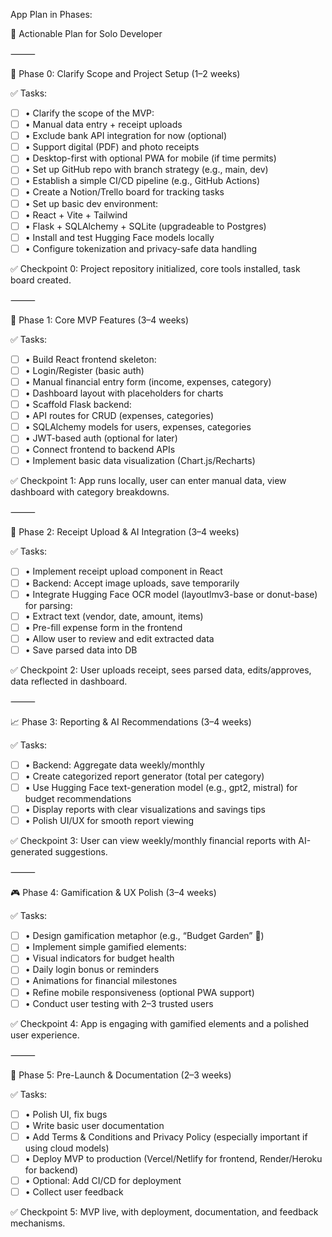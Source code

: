 App Plan in Phases: 


🚀 Actionable Plan for Solo Developer

⸻

🔰 Phase 0: Clarify Scope and Project Setup (1–2 weeks)

✅ Tasks:
- [ ] 	•	Clarify the scope of the MVP:
- [ ] 	•	Manual data entry + receipt uploads
- [ ] 	•	Exclude bank API integration for now (optional)
- [ ] 	•	Support digital (PDF) and photo receipts
- [ ] 	•	Desktop-first with optional PWA for mobile (if time permits)
- [ ] 	•	Set up GitHub repo with branch strategy (e.g., main, dev)
- [ ] 	•	Establish a simple CI/CD pipeline (e.g., GitHub Actions)
- [ ] 	•	Create a Notion/Trello board for tracking tasks
- [ ] 	•	Set up basic dev environment:
- [ ] 	•	React + Vite + Tailwind
- [ ] 	•	Flask + SQLAlchemy + SQLite (upgradeable to Postgres)
- [ ] 	•	Install and test Hugging Face models locally
- [ ] 	•	Configure tokenization and privacy-safe data handling

✅ Checkpoint 0: Project repository initialized, core tools installed, task board created.

⸻

🧱 Phase 1: Core MVP Features (3–4 weeks)

✅ Tasks:
- [ ] 	•	Build React frontend skeleton:
- [ ] 	•	Login/Register (basic auth)
- [ ] 	•	Manual financial entry form (income, expenses, category)
- [ ] 	•	Dashboard layout with placeholders for charts
- [ ] 	•	Scaffold Flask backend:
- [ ] 	•	API routes for CRUD (expenses, categories)
- [ ] 	•	SQLAlchemy models for users, expenses, categories
- [ ] 	•	JWT-based auth (optional for later)
- [ ] 	•	Connect frontend to backend APIs
- [ ] 	•	Implement basic data visualization (Chart.js/Recharts)

✅ Checkpoint 1: App runs locally, user can enter manual data, view dashboard with category breakdowns.

⸻

📸 Phase 2: Receipt Upload & AI Integration (3–4 weeks)

✅ Tasks:
- [ ] 	•	Implement receipt upload component in React
- [ ] 	•	Backend: Accept image uploads, save temporarily
- [ ] 	•	Integrate Hugging Face OCR model (layoutlmv3-base or donut-base) for parsing:
- [ ] 	•	Extract text (vendor, date, amount, items)
- [ ] 	•	Pre-fill expense form in the frontend
- [ ] 	•	Allow user to review and edit extracted data
- [ ] 	•	Save parsed data into DB

✅ Checkpoint 2: User uploads receipt, sees parsed data, edits/approves, data reflected in dashboard.

⸻

📈 Phase 3: Reporting & AI Recommendations (3–4 weeks)

✅ Tasks:
- [ ] 	•	Backend: Aggregate data weekly/monthly
- [ ] 	•	Create categorized report generator (total per category)
- [ ] 	•	Use Hugging Face text-generation model (e.g., gpt2, mistral) for budget recommendations
- [ ] 	•	Display reports with clear visualizations and savings tips
- [ ] 	•	Polish UI/UX for smooth report viewing

✅ Checkpoint 3: User can view weekly/monthly financial reports with AI-generated suggestions.

⸻

🎮 Phase 4: Gamification & UX Polish (3–4 weeks)

✅ Tasks:
- [ ] 	•	Design gamification metaphor (e.g., “Budget Garden” 🌱)
- [ ] 	•	Implement simple gamified elements:
- [ ] 	•	Visual indicators for budget health
- [ ] 	•	Daily login bonus or reminders
- [ ] 	•	Animations for financial milestones
- [ ] 	•	Refine mobile responsiveness (optional PWA support)
- [ ] 	•	Conduct user testing with 2–3 trusted users

✅ Checkpoint 4: App is engaging with gamified elements and a polished user experience.

⸻

🚀 Phase 5: Pre-Launch & Documentation (2–3 weeks)

✅ Tasks:
- [ ] 	•	Polish UI, fix bugs
- [ ] 	•	Write basic user documentation
- [ ] 	•	Add Terms & Conditions and Privacy Policy (especially important if using cloud models)
- [ ] 	•	Deploy MVP to production (Vercel/Netlify for frontend, Render/Heroku for backend)
- [ ] 	•	Optional: Add CI/CD for deployment
- [ ] 	•	Collect user feedback

✅ Checkpoint 5: MVP live, with deployment, documentation, and feedback mechanisms.

